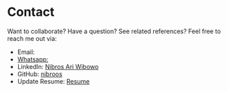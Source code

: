 <script setup>
import CopyTextPopup from './components/CopyTextPopup.vue'

</script>

# Contact

Want to collaborate? Have a question? See related references? Feel free to reach me out via:

- <div class="flex gap-1"><span>Email:</span> <span><copy-text-popup text-to-copy="thankyounibros@gmail.com" /> </span></div>
- <div class="flex gap-1"><span><a class="!text-zinc-700 !no-underline hover:!underline !font-normal" href="https://wa.me/62895329221824" target="blank">Whatsapp:</a></span> <span><copy-text-popup text-to-copy="+62895329221824" /> </span></div>
- LinkedIn: [Nibros Ari Wibowo](https://www.linkedin.com/in/nibros/)
- GitHub: [nibroos](https://github.com/nibroos)
- Update Resume: [Resume](https://docs.google.com/document/d/1l3EzJloX_-Q-9djxdukeJ1qQbhlUDoux/edit?usp=sharing&ouid=107477319991774506746&rtpof=true&sd=true)

